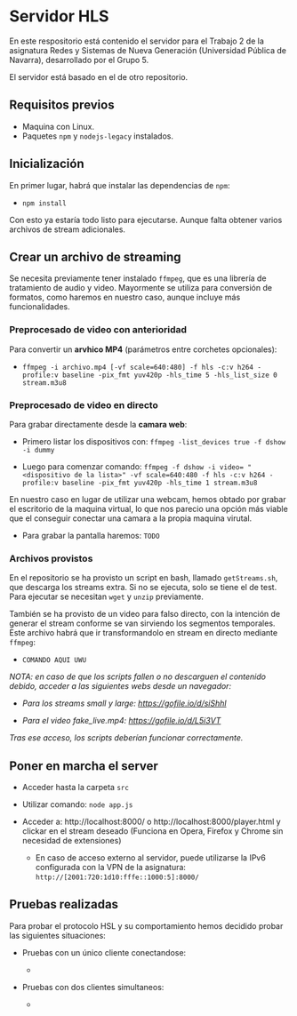 # Servidor HLS

En este respositorio está contenido el servidor para el Trabajo 2 de la asignatura Redes y Sistemas de Nueva Generación (Universidad Pública de Navarra), desarrollado por el Grupo 5.

El servidor está basado en el de otro repositorio.

## Requisitos previos

* Maquina con Linux.
* Paquetes `npm` y `nodejs-legacy` instalados.

## Inicialización

En primer lugar, habrá que instalar las dependencias de `npm`:

* `npm install`

Con esto ya estaría todo listo para ejecutarse. Aunque falta obtener varios archivos de stream adicionales.

## Crear un archivo de streaming

Se necesita previamente tener instalado `ffmpeg`, que es una librería de tratamiento de audio y video. Mayormente se utiliza para conversión de formatos, como haremos en nuestro caso, aunque incluye más funcionalidades.

### Preprocesado de video con anterioridad

Para convertir un **arvhico MP4** (parámetros entre corchetes opcionales):

* `ffmpeg -i archivo.mp4 [-vf scale=640:480] -f hls -c:v h264 -profile:v baseline -pix_fmt yuv420p -hls_time 5 -hls_list_size 0 stream.m3u8`

### Preprocesado de video en directo

Para grabar directamente desde la **camara web**:

* Primero listar los dispositivos con: `ffmpeg -list_devices true -f dshow -i dummy`

* Luego para comenzar comando: `ffmpeg -f dshow -i video= "<dispositivo de la lista>" -vf scale=640:480 -f hls -c:v h264 -profile:v baseline -pix_fmt yuv420p -hls_time 1 stream.m3u8`

En nuestro caso en lugar de utilizar una webcam, hemos obtado por grabar el escritorio de la maquina virtual, lo que nos parecio una opción más viable que el conseguir conectar una camara a la propia maquina virutal.

* Para grabar la pantalla haremos: `TODO`

### Archivos provistos

En el repositorio se ha provisto un script en bash, llamado `getStreams.sh`, que descarga los streams extra. Si no se ejecuta, solo se tiene el de test. Para ejecutar se necesitan `wget` y `unzip` previamente.

También se ha provisto de un video para falso directo, con la intención de generar el stream conforme se van sirviendo los segmentos temporales. Este archivo habrá que ir transformandolo en stream en directo mediante `ffmpeg`:

* `COMANDO AQUI UWU`

_NOTA: en caso de que los scripts fallen o no descarguen el contenido debido, acceder a las siguientes webs desde un navegador:_

* _Para los streams small y large: https://gofile.io/d/siShhl_

* _Para el video fake\_live.mp4: https://gofile.io/d/L5i3VT_

_Tras ese acceso, los scripts deberían funcionar correctamente._

## Poner en marcha el server

* Acceder hasta la carpeta `src`

* Utilizar comando: `node app.js`

* Acceder a: http://localhost:8000/ o http://localhost:8000/player.html y clickar en el stream deseado (Funciona en Opera, Firefox y Chrome sin necesidad de extensiones)

	* En caso de acceso externo al servidor, puede utilizarse la IPv6 configurada con la VPN de la asignatura: `http://[2001:720:1d10:fffe::1000:5]:8000/`

## Pruebas realizadas

Para probar el protocolo HSL y su comportamiento hemos decidido probar las siguientes situaciones:

* Pruebas con un único cliente conectandose:

	* 

* Pruebas con dos clientes simultaneos:

	* 